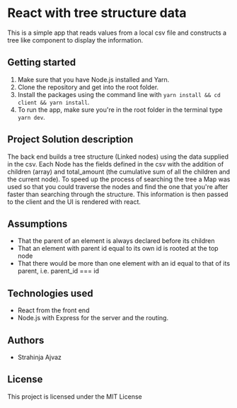 # React with tree structure data

This is a simple app that reads values from a local csv file and constructs a tree like component to display the information.

## Getting started

1. Make sure that you have Node.js installed and Yarn.
2. Clone the repository and get into the root folder.
3. Install the packages using the command line with `yarn install && cd client && yarn install`.
4. To run the app, make sure you're in the root folder in the terminal type `yarn dev`.

## Project Solution description

The back end builds a tree structure (Linked nodes) using the data supplied in the csv. Each Node has the fields defined in the csv with the addition of children (array) and total_amount (the cumulative sum of all the children and the current node). To speed up the process of searching the tree a Map was used so that you could traverse the nodes and find the one that you're after faster than searching through the structure. This information is then passed to the client and the UI is rendered with react.

## Assumptions

* That the parent of an element is always declared before its children
* That an element with parent id equal to its own id is rooted at the top node
* That there would be more than one element with an id equal to that of its parent, i.e. parent_id === id

## Technologies used

* React from the front end 
* Node.js with Express for the server and the routing.


## Authors

* Strahinja Ajvaz

## License

This project is licensed under the MIT License